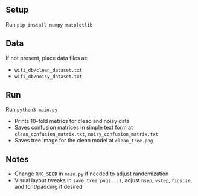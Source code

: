 ## Setup
Run `pip install numpy matplotlib`

## Data
If not present, place data files at:
- `wifi_db/clean_dataset.txt`
- `wifi_db/noisy_dataset.txt`

## Run
Run `python3 main.py`
- Prints 10-fold metrics for clead and noisy data
- Saves confusion matrices in simple text form at `clean_confusion_matrix.txt`, `noisy_confusion_matrix.txt`
- Saves tree image for the clean model at `clean_tree.png`

## Notes
- Change `RNG_SEED` in `main.py` if needed to adjust randomization
- Visual layout tweaks in `save_tree_png(...)`, adjust `hsep`, `vstep`, `figsize`, and font/padding if desired